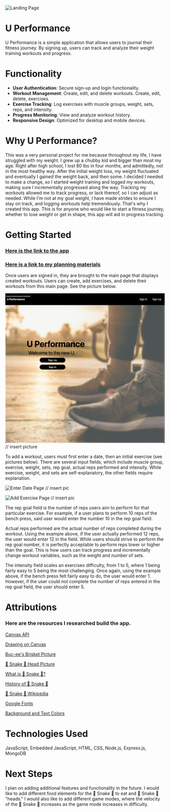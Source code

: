 ![Landing Page](/public/resources/pictures/snake-game.png)
# U Performance 

U Performance is a simple application that allows users to journal their fitness journey.
By signing up, users can track and analyze their weight training workouts and
progress. 

# Functionality

- **User Authentication**: Secure sign-up and login functionality.
- **Workout Management**: Create, edit, and delete workouts. Create, edit, delete, exercises.
- **Exercise Tracking**: Log exercises with muscle groups, weight, sets, reps, and intensity.
- **Progress Monitoring**: View and analyze workout history.
- **Responsive Design**: Optimized for desktop and mobile devices.


# Why U Performance?

This was a very personal project for me because throughout my life, I have struggled with my weight. I grew up a chubby kid and bigger than most my age. Right after high school,
I lost 80 lbs in four months, and admittedly, not in the most healthy way. After the initial
weight loss, my weight fluctuated and eventually I gained the weight back, and then some.
I decided I needed to make a change, so I started weight training and logged my workouts, making sure I incrementally progressed along the way. Tracking my workouts allowed me to track progress, or lack thereof, so I can adjust as needed. While I'm not at my goal weight, I have made strides
to ensure I stay on track, and logging workouts help tremendously. That's why I created this app.
This is for anyone who would like to start a fitness journey, whether to lose weight or get in shape, this app will aid in progress tracking.

# Getting Started

### [Here is the link to the app](https://github.com/RConradG/u-performance.git)

### [Here is a link to my planning materials](/snake-browser-game-proposal.pdf)

Once users are signed in, they are brought to the main page that displays created workouts.
Users can create, add exercises, and delete their workouts from this main page. See the picture below.

![Main Workout Page](./public/resources/signup-signin.png) // insert picture

To add a workout, users must first enter a date, then an initial exercise (see pictures below). There are several input
fields, which include muscle group, exercise, weight, sets, rep goal, actual reps performed and
intensity. While exercise, weight, and sets are self-explanatory, the other fields require explanation.


![Enter Date Page]() // insert pic

![Add Exercise Page]() // insert pic


The rep goal field is the number of reps users aim to perform for that particular exercise.
For example, if a user plans to perform 10 reps of the bench press, said user would enter the
number 10 in the rep goal field.

Actual reps performed are the actual number of reps completed during the workout. Using
the example above, if the user actually performed 12 reps, the user would enter 12 in the field.
While users should strive to perform the rep goal number, it is perfectly acceptable to perform
reps lower or higher than the goal. This is how users can track progress and incrementally change
workout variables, such as the weight and number of sets.

The intensity field scales an exercises difficulty, from 1 to 5, where 1 being fairly easy to 
5 being the most challenging. Once again, using the example above, if the bench press felt
fairly easy to do, the user would enter 1. However, if the user could not complete the number
of reps entered in the rep goal field, the user should enter 5. 



# Attributions

### Here are the resources I researched build the app.

[Canvas API](https://developer.mozilla.org/en-US/docs/Web/API/Canvas_API)

[Drawing on Canvas](https://www.w3schools.com/graphics/canvas_drawing.asp)

[Buc-ee's Brisket Picture](https://www.yahoo.com/lifestyle/buc-ees-gas-station-sandwiches-121532566.html)

[🐍 Snake 🐍 Head Picture](https://avatars.githubusercontent.com/u/20377140?v=4)

[What is 🐍 Snake 🐍?](https://www.itsnicethat.com/features/taneli-armanto-the-history-of-snake-design-legacies-230221#:~:text=Snake's%20story%20begins%20long%20before,video%20games%20company%2C%20Gremlin%20Interactive)

[History of 🐍 Snake 🐍](https://www.coolmathgames.com/blog/the-history-of-snake-the-game)

[🐍 Snake 🐍 Wikipedia](https://en.wikipedia.org/wiki/Snake_(video_game_genre))

[Google Fonts](https://fonts.google.com/specimen/Press+Start+2P)

[Background and Text Colors](https://piktochart.com/tips/retro-80s-color-palette)

# Technologies Used

JavaScript, Embedded JavaScript, HTML, CSS, Node.js, Express.js, MongoDB

# Next Steps

I plan on adding additional features and functionality in the future. I would 
like to add different food elements for the 🐍 Snake 🐍 to eat and 🐍 Snake 🐍 "heads."
I would also like to add different game modes, where the velocity of the 🐍 Snake 🐍
increases as the game mode increases in difficulty.